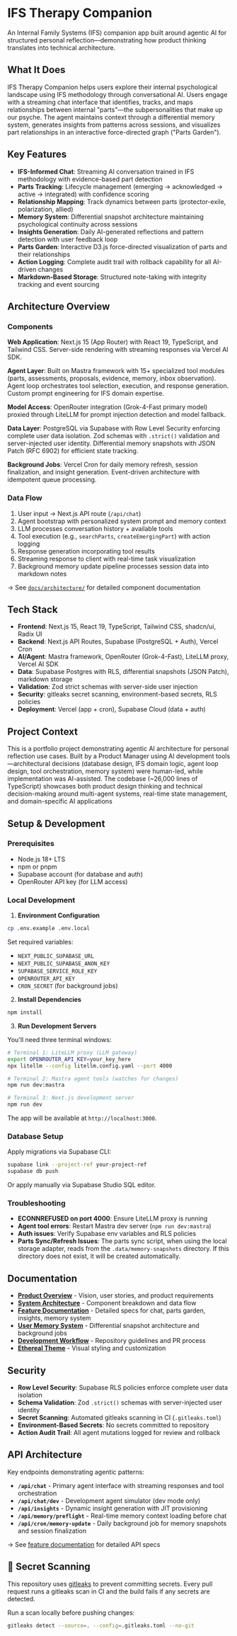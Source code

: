 # IFS Therapy Companion

An Internal Family Systems (IFS) companion app built around agentic AI for structured personal reflection—demonstrating how product thinking translates into technical architecture.

## What It Does

IFS Therapy Companion helps users explore their internal psychological landscape using IFS methodology through conversational AI. Users engage with a streaming chat interface that identifies, tracks, and maps relationships between internal "parts"—the subpersonalities that make up our psyche. The agent maintains context through a differential memory system, generates insights from patterns across sessions, and visualizes part relationships in an interactive force-directed graph ("Parts Garden").

## Key Features

- **IFS-Informed Chat**: Streaming AI conversation trained in IFS methodology with evidence-based part detection
- **Parts Tracking**: Lifecycle management (emerging → acknowledged → active → integrated) with confidence scoring
- **Relationship Mapping**: Track dynamics between parts (protector-exile, polarization, allied)
- **Memory System**: Differential snapshot architecture maintaining psychological continuity across sessions
- **Insights Generation**: Daily AI-generated reflections and pattern detection with user feedback loop
- **Parts Garden**: Interactive D3.js force-directed visualization of parts and their relationships
- **Action Logging**: Complete audit trail with rollback capability for all AI-driven changes
- **Markdown-Based Storage**: Structured note-taking with integrity tracking and event sourcing

## Architecture Overview

### Components

**Web Application**: Next.js 15 (App Router) with React 19, TypeScript, and Tailwind CSS. Server-side rendering with streaming responses via Vercel AI SDK.

**Agent Layer**: Built on Mastra framework with 15+ specialized tool modules (parts, assessments, proposals, evidence, memory, inbox observation). Agent loop orchestrates tool selection, execution, and response generation. Custom prompt engineering for IFS domain expertise.

**Model Access**: OpenRouter integration (Grok-4-Fast primary model) proxied through LiteLLM for prompt injection detection and model fallback.

**Data Layer**: PostgreSQL via Supabase with Row Level Security enforcing complete user data isolation. Zod schemas with `.strict()` validation and server-injected user identity. Differential memory snapshots with JSON Patch (RFC 6902) for efficient state tracking.

**Background Jobs**: Vercel Cron for daily memory refresh, session finalization, and insight generation. Event-driven architecture with idempotent queue processing.

### Data Flow

1. User input → Next.js API route (`/api/chat`)
2. Agent bootstrap with personalized system prompt and memory context
3. LLM processes conversation history + available tools
4. Tool execution (e.g., `searchParts`, `createEmergingPart`) with action logging
5. Response generation incorporating tool results
6. Streaming response to client with real-time task visualization
7. Background memory update pipeline processes session data into markdown notes

→ See [`docs/architecture/`](docs/architecture/) for detailed component documentation

## Tech Stack

- **Frontend**: Next.js 15, React 19, TypeScript, Tailwind CSS, shadcn/ui, Radix UI
- **Backend**: Next.js API Routes, Supabase (PostgreSQL + Auth), Vercel Cron
- **AI/Agent**: Mastra framework, OpenRouter (Grok-4-Fast), LiteLLM proxy, Vercel AI SDK
- **Data**: Supabase Postgres with RLS, differential snapshots (JSON Patch), markdown storage
- **Validation**: Zod strict schemas with server-side user injection
- **Security**: gitleaks secret scanning, environment-based secrets, RLS policies
- **Deployment**: Vercel (app + cron), Supabase Cloud (data + auth)

## Project Context

This is a portfolio project demonstrating agentic AI architecture for personal reflection use cases. Built by a Product Manager using AI development tools—architectural decisions (database design, IFS domain logic, agent loop design, tool orchestration, memory system) were human-led, while implementation was AI-assisted. The codebase (~26,000 lines of TypeScript) showcases both product design thinking and technical decision-making around multi-agent systems, real-time state management, and domain-specific AI applications

## Setup & Development

### Prerequisites

- Node.js 18+ LTS
- npm or pnpm
- Supabase account (for database and auth)
- OpenRouter API key (for LLM access)

### Local Development

1. **Environment Configuration**

```bash
cp .env.example .env.local
```

Set required variables:
- `NEXT_PUBLIC_SUPABASE_URL`
- `NEXT_PUBLIC_SUPABASE_ANON_KEY`
- `SUPABASE_SERVICE_ROLE_KEY`
- `OPENROUTER_API_KEY`
- `CRON_SECRET` (for background jobs)

2. **Install Dependencies**

```bash
npm install
```

3. **Run Development Servers**

You'll need three terminal windows:

```bash
# Terminal 1: LiteLLM proxy (LLM gateway)
export OPENROUTER_API_KEY=your_key_here
npx litellm --config litellm.config.yaml --port 4000

# Terminal 2: Mastra agent tools (watches for changes)
npm run dev:mastra

# Terminal 3: Next.js development server
npm run dev
```

The app will be available at `http://localhost:3000`.

### Database Setup

Apply migrations via Supabase CLI:

```bash
supabase link --project-ref your-project-ref
supabase db push
```

Or apply manually via Supabase Studio SQL editor.

### Troubleshooting

- **ECONNREFUSED on port 4000**: Ensure LiteLLM proxy is running
- **Agent tool errors**: Restart Mastra dev server (`npm run dev:mastra`)
- **Auth issues**: Verify Supabase env variables and RLS policies
- **Parts Sync/Refresh Issues**: The parts sync script, when using the local storage adapter, reads from the `.data/memory-snapshots` directory. If this directory does not exist, it will be created automatically.

## Documentation

- **[Product Overview](docs/overview.md)** - Vision, user stories, and product requirements
- **[System Architecture](docs/current_state/01_system_architecture.md)** - Component breakdown and data flow
- **[Feature Documentation](docs/features/)** - Detailed specs for chat, parts garden, insights, memory system
- **[User Memory System](docs/user-memory.md)** - Differential snapshot architecture and background jobs
- **[Development Workflow](docs/ops/warp-workflow.md)** - Repository guidelines and PR process
- **[Ethereal Theme](docs/theme/ethereal.md)** - Visual styling and customization

## Security

- **Row Level Security**: Supabase RLS policies enforce complete user data isolation
- **Schema Validation**: Zod `.strict()` schemas with server-injected user identity
- **Secret Scanning**: Automated gitleaks scanning in CI (`.gitleaks.toml`)
- **Environment-Based Secrets**: No secrets committed to repository
- **Action Audit Trail**: All agent mutations logged for review and rollback

## API Architecture

Key endpoints demonstrating agentic patterns:

- **`/api/chat`** - Primary agent interface with streaming responses and tool orchestration
- **`/api/chat/dev`** - Development agent simulator (dev mode only)
- **`/api/insights`** - Dynamic insight generation with JIT provisioning
- **`/api/memory/preflight`** - Real-time memory context loading before chat
- **`/api/cron/memory-update`** - Daily background job for memory snapshots and session finalization

→ See [feature documentation](docs/features/) for detailed API specs

## 🔐 Secret Scanning

This repository uses [gitleaks](https://github.com/gitleaks/gitleaks) to prevent committing secrets.
Every pull request runs a gitleaks scan in CI and the build fails if any secrets are detected.

Run a scan locally before pushing changes:

```bash
gitleaks detect --source=. --config=.gitleaks.toml --no-git
```
